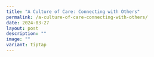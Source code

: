 ```yaml
---
title: "A Culture of Care: Connecting with Others"
permalink: /a-culture-of-care-connecting-with-others/
date: 2024-03-27
layout: post
description: ""
image: ""
variant: tiptap
---
```

